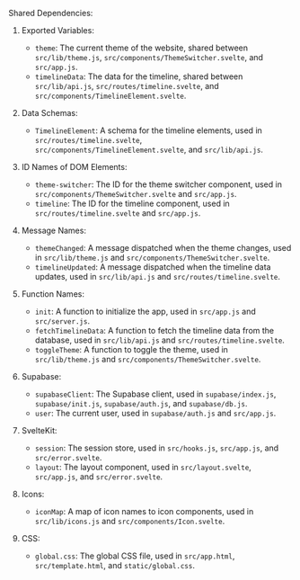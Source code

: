 Shared Dependencies:

1. Exported Variables:
   - `theme`: The current theme of the website, shared between `src/lib/theme.js`, `src/components/ThemeSwitcher.svelte`, and `src/app.js`.
   - `timelineData`: The data for the timeline, shared between `src/lib/api.js`, `src/routes/timeline.svelte`, and `src/components/TimelineElement.svelte`.

2. Data Schemas:
   - `TimelineElement`: A schema for the timeline elements, used in `src/routes/timeline.svelte`, `src/components/TimelineElement.svelte`, and `src/lib/api.js`.

3. ID Names of DOM Elements:
   - `theme-switcher`: The ID for the theme switcher component, used in `src/components/ThemeSwitcher.svelte` and `src/app.js`.
   - `timeline`: The ID for the timeline component, used in `src/routes/timeline.svelte` and `src/app.js`.

4. Message Names:
   - `themeChanged`: A message dispatched when the theme changes, used in `src/lib/theme.js` and `src/components/ThemeSwitcher.svelte`.
   - `timelineUpdated`: A message dispatched when the timeline data updates, used in `src/lib/api.js` and `src/routes/timeline.svelte`.

5. Function Names:
   - `init`: A function to initialize the app, used in `src/app.js` and `src/server.js`.
   - `fetchTimelineData`: A function to fetch the timeline data from the database, used in `src/lib/api.js` and `src/routes/timeline.svelte`.
   - `toggleTheme`: A function to toggle the theme, used in `src/lib/theme.js` and `src/components/ThemeSwitcher.svelte`.

6. Supabase:
   - `supabaseClient`: The Supabase client, used in `supabase/index.js`, `supabase/init.js`, `supabase/auth.js`, and `supabase/db.js`.
   - `user`: The current user, used in `supabase/auth.js` and `src/app.js`.

7. SvelteKit:
   - `session`: The session store, used in `src/hooks.js`, `src/app.js`, and `src/error.svelte`.
   - `layout`: The layout component, used in `src/layout.svelte`, `src/app.js`, and `src/error.svelte`.

8. Icons:
   - `iconMap`: A map of icon names to icon components, used in `src/lib/icons.js` and `src/components/Icon.svelte`.

9. CSS:
   - `global.css`: The global CSS file, used in `src/app.html`, `src/template.html`, and `static/global.css`.
